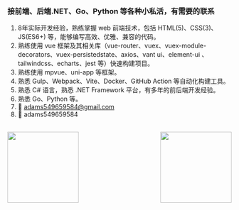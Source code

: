 ### 接前端、后端.NET、Go、Python 等各种小私活，有需要的联系 
1. 8年实际开发经验，熟练掌握 web 前端技术，包括 HTML(5)、CSS(3)、JS(ES6+) 等，能够编写高效、优雅、兼容的代码。
2. 熟练使用 vue 框架及其相关库（vue-router、vuex、vuex-module-decorators、vuex-persistedstate、axios、vant ui、element-ui 、tailwindcss、echarts、jest 等）快速构建项目。
3. 熟练使用 mpvue、uni-app 等框架。
4. 熟悉 Gulp、Webpack、Vite、Docker、GitHub Action 等自动化构建工具。
6. 熟悉 C# 语言，熟悉 .NET Framework 平台，有多年的前后端开发经验。
7. 熟悉 Go、Python 等。
8. 📧 adams549659584@gmail.com
9. 📱 adams549659584
<br />
<div>
  <a href="https://github.com/adams549659584/adams549659584"> 
    <img align="left" height="160px" src="https://github-readme-stats.vercel.app/api?username=adams549659584&count_private=true&show_icons=true&theme=dracula" />
  </a>
  <a href="https://github.com/adams549659584/adams549659584"> 
    <img align="right"  height="160px" src="https://github-readme-stats.vercel.app/api/top-langs/?username=adams549659584&show_icons=true&layout=compact&theme=dracula"/>
  </a>
</div>
